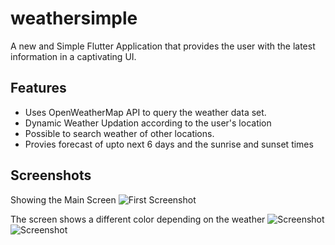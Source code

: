 # weathersimple

A new and Simple Flutter Application that provides the user with the latest information in a captivating UI.

## Features
* Uses OpenWeatherMap API to query the weather data set.
* Dynamic Weather Updation according to the user's location
* Possible to search weather of other locations.
* Provies forecast of upto next 6 days and the sunrise and sunset times

## Screenshots

Showing the Main Screen
![First Screenshot](https://github.com/MarikIshtar007/Weather-Simple-Flutter/tree/master/screenshots/ss1.gif)

The screen shows a different color depending on the weather
![Screenshot](https://github.com/MarikIshtar007/Weather-Simple-Flutter/tree/master/screenshots/ss2.gif)
![Screenshot](https://github.com/MarikIshtar007/Weather-Simple-Flutter/tree/master/screenshots/ss_long.gif)

